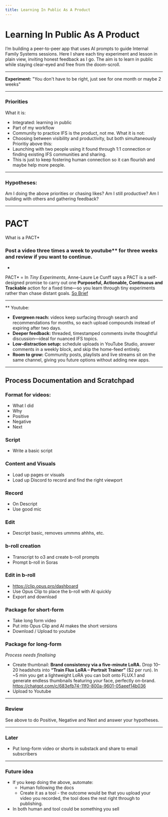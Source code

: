 ```yaml
---
title: Learning In Public As A Product
---
```


# Learning In Public As A Product


I’m building a peer-to-peer app that uses AI prompts to guide Internal Family Systems sessions. Here I share each tiny experiment and lesson in plain view, inviting honest feedback as I go. The aim is to learn in public while staying clear-eyed and free from the doom-scroll.

--- 

**Experiment:** 
"You don't have to be right, just see for one month or maybe 2 weeks" 

--- 

### Priorities 
What it is: 
- Integrated: learning in public 
- Part of my workflow 
- Community to practice IFS is the product, not me. 
What it is not: 
- Choosing between visibility and productivity, but both simultaneously
Prioritiy above this: 
- Launching with two people using it found through 1:1 connection or finding existing IFS communities and sharing. 
- This is just to keep fostering human connection so it can flourish and maybe help more people. 

---
### Hypotheses: 
Am I doing the above priorities or chasing likes? 
Am I still productive? 
Am I building with others and gathering feedback? 

---

# PACT 
What is a PACT* 

### Post a video three times a week to youtube** for three weeks and review if you want to continue. 

-

PACT* = In _Tiny Experiments_, Anne-Laure Le Cunff says a PACT is a self-designed promise to carry out one **Purposeful, Actionable, Continuous and Trackable** action for a fixed time—so you learn through tiny experiments rather than chase distant goals. [So Brief](https://sobrief.com/books/tiny-experiments)

--- 

** Youtube: 
- **Evergreen reach:** videos keep surfacing through search and recommendations for months, so each upload compounds instead of expiring after two days.
- **Deeper feedback:** threaded, timestamped comments invite thoughtful discussion—ideal for nuanced IFS topics.
- **Low-distraction setup:** schedule uploads in YouTube Studio, answer comments in a weekly block, and skip the home-feed entirely.
- **Room to grow:** Community posts, playlists and live streams sit on the same channel, giving you future options without adding new apps.

--- 

## Process Documentation and Scratchpad  

### Format for videos: 
- What I did
- Why
- Positive
- Negative
- Next

### Script 
- Write a basic script 

### Content and Visuals
- Load up pages or visuals 
- Load up Discord to record and find the right viewport 

### Record 
- On Descript
- Use good mic 

### Edit
- Descript basic, removes ummms ahhhs, etc. 

### b-roll creation 
- Transcript to o3 and create b-roll prompts 
- Prompt b-roll in Soras 

### Edit in b-roll 
- https://clip.opus.pro/dashboard 
- Use Opus Clip to place the b-roll with AI quickly 
- Export and download 

### Package for short-form 
- Take long form video 
- Put into Opus Clip and AI makes the short versions 
- Download / Upload to youtube 

### Package for long-form 
*Process needs finalising*
- Create thumbnail: **Brand consistency via a five-minute LoRA.** Drop 10–20 headshots into **“Train Flux LoRA – Portrait Trainer”** ($2 per run). In ~5 min you get a lightweight LoRA you can bolt onto FLUX.1 and generate endless thumbnails featuring _your_ face, perfectly on-brand. https://chatgpt.com/c/683efb74-11f0-800a-9601-05aeef14b036 
- Upload to Youtube 

---

### Review 

See above to do Positive, Negative and Next and answer your hypotheses. 


--- 

### Later 

- Put long-form video or shorts in substack and share to email subscribers 


--- 
### Future idea 
- If you keep doing the above, automate: 
	- Human following the docs 
	- Create it as a tool - the outcome would be that you upload your video you recorded, the tool does the rest right through to publishing. 
- In both human and tool could be something you sell 